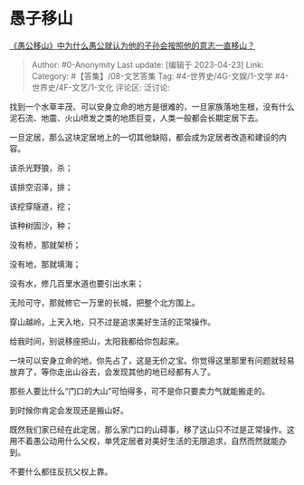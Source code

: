 # 愚子移山
[《愚公移山》中为什么愚公就认为他的子孙会按照他的意志一直移山？](https://www.zhihu.com/question/375947732/answer/2992955842)

> Author: #0-Anonymity
> Last update: [编辑于 2023-04-23]
> Link:
> Category: #【答集】/08-文艺答集
> Tag: #4-世界史/4G-文娱/1-文学 #4-世界史/4F-文艺/1-文化
> 评论区:
> 泛讨论:

找到一个水草丰茂、可以安身立命的地方是很难的，一旦家族落地生根，没有什么泥石流、地震、火山喷发之类的地质巨变，人类一般都会长期定居下去。

一旦定居，那么这块定居地上的一切其他缺陷，都会成为定居者改造和建设的内容。

该杀光野狼，杀；

该排空沼泽，排；

该挖穿隧道，挖；

该种树固沙，种；

没有桥，那就架桥；

没有地，那就填海；

没有水，修几百里水道也要引出水来；

无险可守，那就修它一万里的长城，把整个北方围上。

穿山越岭，上天入地，只不过是追求美好生活的正常操作。

给我时间，别说移座把山，太阳我都给你包起来。

一块可以安身立命的地，你先占了，这是无价之宝。你觉得这里那里有问题就轻易放弃了，等你走出山谷去，会发现其他的地已经都有人了。

那些人要比什么“门口的大山”可怕得多，可不是你只要卖力气就能搬走的。

到时候你肯定会发现还是搬山好。

既然我们家已经在此定居，那么家门口的山碍事，移了这山只不过是正常操作。这用不着愚公动用什么父权，单凭定居者对美好生活的无限追求，自然而然就能办到。

不要什么都往反抗父权上靠。

